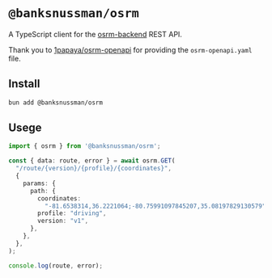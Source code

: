# `@banksnussman/osrm`


A TypeScript client for the [osrm-backend](https://github.com/Project-OSRM/osrm-backend) REST API.

Thank you to [1papaya/osrm-openapi](https://github.com/1papaya/osrm-openapi) for providing the `osrm-openapi.yaml` file.

## Install

```bash
bun add @banksnussman/osrm
```

## Usege

```typescript
import { osrm } from '@banksnussman/osrm';

const { data: route, error } = await osrm.GET(
  "/route/{version}/{profile}/{coordinates}",
  {
    params: {
      path: {
        coordinates:
          "-81.6538314,36.2221064;-80.75991097845207,35.08197829130579",
        profile: "driving",
        version: "v1",
      },
    },
  },
);

console.log(route, error);
```
